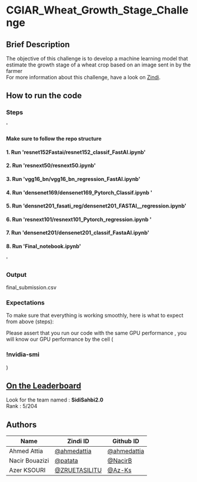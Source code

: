 # CGIAR_Wheat_Growth_Stage_Challenge

## Brief Description

The objective of this challenge is to develop a machine learning model that estimate the growth stage of a wheat crop based on an image sent in by the farmer   
For more information about this challenge, have a look on [Zindi](https://zindi.africa/competitions/cgiar-wheat-growth-stage-challenge).   



## How to run the code

### Steps

'
####  Make sure to follow the repo structure
#### 1. Run 'resnet152Fastai/resnet152_classif_FastAI.ipynb'
#### 2. Run 'resnext50/resnext50.ipynb'
#### 3. Run 'vgg16_bn/vgg16_bn_regression_FastAI.ipynb'
#### 4. Run 'densenet169/densenet169_Pytorch_Classif.ipynb '
#### 5. Run 'densnet201_fasati_reg/densenet201_FASTAI__regression.ipynb'
#### 6. Run 'resnext101/resnext101_Pytorch_regression.ipynb '
#### 7. Run 'densenet201/densenet201_classif_FastaAI.ipynb'
#### 8. Run 'Final_notebook.ipynb'
'
### Output
final_submission.csv

### Expectations

To make sure that everything is working smoothly, here is what to expect from above (steps):


Please assert that you run our code with the same GPU performance ,
you will know our GPU performance by the cell ( <h3> !nvidia-smi </h3> ) 

## [On the Leaderboard](https://zindi.africa/competitions/cgiar-wheat-growth-stage-challenge/leaderboard)

Look for the team named : **SidiSahbi2.0** <br>
Rank : 5/204

## Authors

<div align='center'>

| Name           |                     Zindi ID                     |                  Github ID               |
|----------------|--------------------------------------------------|------------------------------------------|
|Ahmed Attia     |[@ahmedattia](https://zindi.africa/users/ahmedattia)  |[@ahmedattia](https://github.com/ahmedattia143)|
|Nacir Bouazizi |[@patata](https://zindi.africa/users/patata)        |[@NacirB](https://github.com/NacirB)  |
|Azer KSOURI |[@ZRUETASILITU ](https://zindi.africa/users/ZRUETASILITU)      |[@Az-Ks](https://github.com/Az-Ks)        |

</div>

